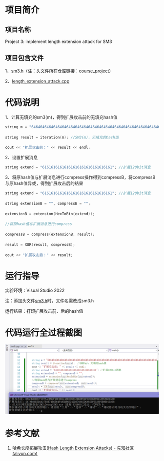 # **项目**简介
## 项目名称
Project 3: implement length extension attack for SM3
## 项目包含文件

1、[sm3.h](/Project1-3:%20SM3.h)（注：头文件所在仓库链接：[course_project](https://github.com/86262986/course_project)）


2、[length_extension_attack.cpp](/Project%203/length_extension_attack.cpp)

# 代码说明  
1、计算无填充的sm3(m)，得到扩展攻击前的无填充hash值
```C++
string m = "64646464646464646464646464646464646464646464646464646464646464646464646464646464646464646464646464646464646464646464646464646464";

string result = iteration(m); //SM3(m)，无填充的hash值

cout << "扩展攻击前：" << result << endl;
```
2、设置扩展消息
```c++
string extend = "61616161616161616161616161616161"; //扩展128bit消息
```
3、将原hash值与扩展消息进行compress操作得到compressB，将compressB与原hash值异或，得到扩展攻击后的结果
```c++
string extend = "61616161616161616161616161616161"; //扩展128bit消息

string extensionB = "", compressB = "";

extensionB = extension(HexToBin(extend));

//将原hash值与扩展消息进行compress

compressB = compress(extensionB, result);

result = XOR(result, compressB);

cout << "扩展攻击后：" << result;
```
# 运行指导
实验环境：Visual Studio 2022

注：添加头文件[sm3.h](/Project1-3:%20SM3.h)时，文件名需改成sm3.h

运行结果：打印扩展攻击前、后的hash值
# 代码运行全过程截图
![image](/picture/Pasted%20image%2020220726155241.png)
# 参考文献
1. [哈希长度拓展攻击(Hash Length Extension Attacks) - 先知社区 (aliyun.com)](https://xz.aliyun.com/t/2563)
